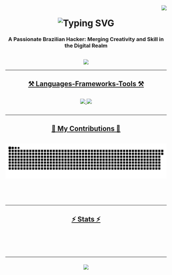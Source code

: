 <img align="right" src="https://visitor-badge.laobi.icu/badge?page_id=Renan-Pontes.Renan-Pontes7&format=true&query_only=true&left_color=Purple&right_color=gray&left_text=Welcome!" />

<h1 align="center">
    <img src="https://readme-typing-svg.herokuapp.com?font=Fira+Code&weight=900&size=27&pause=1000&color=9933F7&random=false&width=435&lines=%F0%9F%8C%9F+Hey%2C+Renan+here!+%F0%9F%91%8B;%F0%9F%91%8B+Welcome+Aboard!+%F0%9F%9A%80;%F0%9F%94%8D+Feel+Free+to+Explore!+%F0%9F%8C%9F;%F0%9F%91%8B+Thanks+for+dropping+by!+%F0%9F%99%8C" alt="Typing SVG" />
</h1>

<h3 align="center">A Passionate Brazilian Hacker: Merging Creativity and Skill in the Digital Realm</h3>

<br/>

<div align="center">
  
 
 </div>
 
<div align="center"> 
  <a href="mailto:pontesrenan357@gmail.com">
    <img src="https://img.shields.io/badge/Gmail-333333?style=for-the-badge&logo=gmail&logoColor=red" />
</div>

 <hr/>
 
<h2 align="center">⚒️ Languages-Frameworks-Tools ⚒️</h2>
<br/>
<div align="center">
    <img src="https://skillicons.dev/icons?i=react,bootstrap,mui,html,css,vscode,github,figma,tailwind,git,r" />
    <img src="https://skillicons.dev/icons?i=nodejs,python,javascript,typescript,express,firebase,mongodb,c,java,nextjs,mysql,flask" /><br>
</div>

<br/>
<hr/>

<div align="center">
  <h2>🐍 My Contributions 🐍</h2>
  <br>
  <img alt="snake eating my contributions" src="https://raw.githubusercontent.com/Renan-Pontes/Renan-Pontes/output/github-contribution-grid-snake.svg" />
  
  <br/><br/><br/>
</div>

<hr/>

<h2 align="center">⚡ Stats ⚡</h2>
<br>
<div align=center>

</div>

<br/><br/>
<hr/>

<h3 align="center">
    <img src="https://readme-typing-svg.herokuapp.com/?font=Righteous&size=25&center=true&vCenter=true&width=500&height=70&duration=4000&lines=Thanks+for+visiting!+✌️;+Shoot+me+a+message+on+Linkedin!;I'm+always+down+to+collab+:)">
</h3>

<br/>

